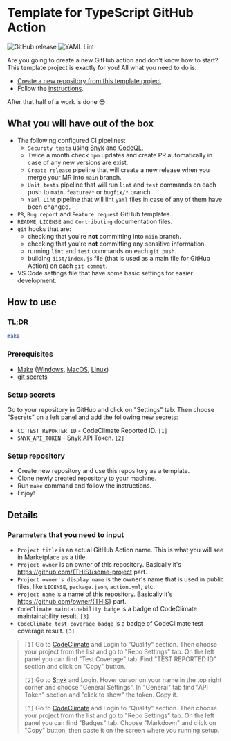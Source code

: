 # Template for TypeScript GitHub Action

![GitHub release](https://img.shields.io/github/v/release/fabasoad/typescript-action?include_prereleases) ![YAML Lint](https://github.com/fabasoad/typescript-action/workflows/YAML%20Lint/badge.svg)

Are you going to create a new GitHub action and don't know how to start? This template project is exactly for you! All what you need to do is:

- [Create a new repository from this template project](https://docs.github.com/en/github/creating-cloning-and-archiving-repositories/creating-a-repository-from-a-template).
- Follow the [instructions](#how-to-use).

After that half of a work is done :sunglasses:

## What you will have out of the box

- The following configured CI pipelines:
  - `Security tests` using [Snyk](https://snyk.io) and [CodeQL](https://github.com/github/codeql-action).
  - Twice a month check `npm` updates and create PR automatically in case of any new versions are exist.
  - `Create release` pipeline that will create a new release when you merge your MR into `main` branch.
  - `Unit tests` pipeline that will run `lint` and `test` commands on each push to `main`, `feature/*` or `bugfix/*` branch.
  - `Yaml Lint` pipeline that will lint `yaml` files in case of any of them have been changed.
- `PR`, `Bug report` and `Feature request` GitHub templates.
- `README`, `LICENSE` and `Contributing` documentation files.
- `git` hooks that are:
  - checking that you're **not** committing into `main` branch.
  - checking that you're **not** committing any sensitive information.
  - running `lint` and `test` commands on each `git push`.
  - building `dist/index.js` file (that is used as a main file for GitHub Action) on each `git commit`.
- VS Code settings file that have some basic settings for easier development.

## How to use

### TL;DR

```bash
make
```

### Prerequisites

- [Make](https://www.gnu.org/software/make/manual/make.html) ([Windows](http://gnuwin32.sourceforge.net/packages/make.htm), [MacOS](https://formulae.brew.sh/formula/make), [Linux](https://askubuntu.com/a/272020))
- [git secrets](https://github.com/awslabs/git-secrets)

### Setup secrets

Go to your repository in GitHub and click on "Settings" tab. Then choose "Secrets" on a left panel and add the following new secrets:

- `CC_TEST_REPORTER_ID` - CodeClimate Reported ID. `[1]`
- `SNYK_API_TOKEN` - Snyk API Token. `[2]`

### Setup repository

- Create new repository and use this repository as a template.
- Clone newly created repository to your machine.
- Run `make` command and follow the instructions.
- Enjoy!

## Details

### Parameters that you need to input

- `Project title` is an actual GitHub Action name. This is what you will see in Marketplace as a title.
- `Project owner` is an owner of this repository. Basically it's <https://github.com/{THIS}/some-project> part.
- `Project owner's display name` is the owner's name that is used in public files, like `LICENSE`, `package.json`, `action.yml`, etc.
- `Project name` is a name of this repository. Basically it's <https://github.com/owner/{THIS}> part.
- `CodeClimate maintainability badge` is a badge of CodeClimate maintainability result. `[3]`
- `CodeClimate test coverage badge` is a badge of CodeClimate test coverage result. `[3]`

> `[1]` Go to [CodeClimate](https://codeclimate.com/) and Login to "Quality" section. Then choose your project from the list and go to "Repo Settings" tab. On the left panel you can find "Test Coverage" tab. Find "TEST REPORTED ID" section and click on "Copy" button.
>
> `[2]` Go to [Snyk](https://snyk.io/) and Login. Hover cursor on your name in the top right corner and choose "General Settings". In "General" tab find "API Token" section and "click to show" the token. Copy it.
>
> `[3]` Go to [CodeClimate](https://codeclimate.com/) and Login to "Quality" section. Then choose your project from the list and go to "Repo Settings" tab. On the left panel you can find "Badges" tab. Choose "Markdown" and click on "Copy" button, then paste it on the screen where you running setup.
